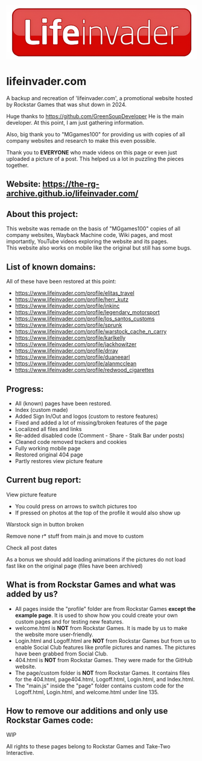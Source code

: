 ![Icon](/page/custom/hdlogo.png)

# lifeinvader.com
A backup and recreation of 'lifeinvader.com', a promotional website hosted by Rockstar Games that was shut down in 2024.

Huge thanks to https://github.com/GreenSoupDeveloper 
He is the main developer. At this point, I am just gathering information.

Also, big thank you to "MGgames100" for providing us with copies of all company websites and research to make this even possible.

Thank you to **EVERYONE** who made videos on this page or even just uploaded a picture of a post. This helped us a lot in puzzling the pieces together.

## Website: https://the-rg-archive.github.io/lifeinvader.com/

## About this project:
This website was remade on the basis of "MGgames100" copies of all company websites, Wayback Machine code, Wiki pages, and most importantly, YouTube videos exploring the website and its pages.  
This website also works on mobile like the original but still has some bugs.

## List of known domains:
All of these have been restored at this point:
- https://www.lifeinvader.com/profile/elitas_travel
- https://www.lifeinvader.com/profile/herr_kutz
- https://www.lifeinvader.com/profile/inkinc
- https://www.lifeinvader.com/profile/legendary_motorsport
- https://www.lifeinvader.com/profile/los_santos_customs
- https://www.lifeinvader.com/profile/sprunk
- https://www.lifeinvader.com/profile/warstock_cache_n_carry
- https://www.lifeinvader.com/profile/karlkelly
- https://www.lifeinvader.com/profile/jackhowitzer
- https://www.lifeinvader.com/profile/drray
- https://www.lifeinvader.com/profile/duaneearl
- https://www.lifeinvader.com/profile/alanmcclean
- https://www.lifeinvader.com/profile/redwood_cigarettes

## Progress:
- All (known) pages have been restored.
- Index (custom made)
- Added Sign In/Out and logos (custom to restore features)
- Fixed and added a lot of missing/broken features of the page
- Localized all files and links
- Re-added disabled code (Comment - Share - Stalk Bar under posts)
- Cleaned code removed trackers and cookies
- Fully working mobile page
- Restored original 404 page
- Partly restores view picture feature

## Current bug report:

View picture feature
- You could press on arrows to switch pictures too
- If pressed on photos at the top of the profile it would also show up


Warstock sign in button broken


Remove none r* stuff from main.js and move to custom


Check all post dates


As a bonus we should add loading animations if the pictures do not load fast like on the original page (files have been archived)

## What is from Rockstar Games and what was added by us?
- All pages inside the "profile" folder are from Rockstar Games **except the example page**. It is used to show how you could create your own custom pages and for testing new features.
- welcome.html is **NOT** from Rockstar Games. It is made by us to make the website more user-friendly.
- Login.html and Logoff.html are **NOT** from Rockstar Games but from us to enable Social Club features like profile pictures and names. The pictures have been grabbed from Social Club.
- 404.html is **NOT** from Rockstar Games. They were made for the GitHub website.
- The page/custom folder is **NOT** from Rockstar Games. It contains files for the 404.html, page404.html, Logoff.html, Login.html, and Index.html.
- The "main.js" inside the "page" folder contains custom code for the Logoff.html, Login.html, and welcome.html under line 135.

## How to remove our additions and only use Rockstar Games code:
WIP

All rights to these pages belong to Rockstar Games and Take-Two Interactive.
